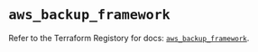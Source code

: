 # `aws_backup_framework`

Refer to the Terraform Registory for docs: [`aws_backup_framework`](https://registry.terraform.io/providers/hashicorp/aws/5.12.0/docs/resources/backup_framework).
